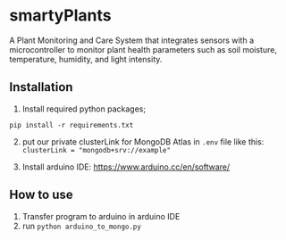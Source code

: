 # smartyPlants
A Plant Monitoring and Care System that integrates sensors with a microcontroller to monitor plant health parameters such as soil moisture, temperature, humidity, and light intensity. 

## Installation
1. Install required python packages;
```shell
pip install -r requirements.txt
```
2. put our private clusterLink for MongoDB Atlas in `.env` file like this:
`clusterLink = "mongodb+srv://example"`

3. Install arduino IDE: https://www.arduino.cc/en/software/


## How to use
1. Transfer program to arduino in arduino IDE
2. run `python arduino_to_mongo.py`
